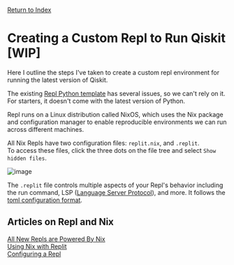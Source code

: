 \
[Return to Index](index.md)
# Creating a Custom Repl to Run Qiskit [WIP]
Here I outline the steps I've taken to create a custom repl environment for running the latest version of Qiskit.

The existing [Repl Python template](https://replit.com/@replit/Python) has several issues, so we can't rely on it. 
For starters, it doesn't come with the latest version of Python.

Repl runs on a Linux distribution called NixOS, which uses the Nix package and configuration manager to enable reproducible environments we can run across different machines.

All Nix Repls have two configuration files: `replit.nix`, and `.replit`.\
To access these files, click the three dots on the file tree and select `Show hidden files`.

![image](https://github.com/simonsavitt/CCNYIntroQC/assets/3525578/ea973cf1-c226-4ec2-8818-08ae55b46d56)

The `.replit` file controls multiple aspects of your Repl's behavior including the run command, LSP ([Language Server Protocol](https://microsoft.github.io/language-server-protocol/)), and more. It follows the [toml configuration format](https://learnxinyminutes.com/docs/toml/).

## Articles on Repl and Nix
[All New Repls are Powered By Nix](https://blog.replit.com/powered-by-nix)\
[Using Nix with Replit](https://docs.replit.com/programming-ide/nix-on-replit)\
[Configuring a Repl](https://docs.replit.com/programming-ide/configuring-repl)
